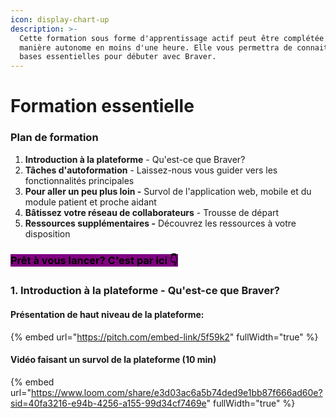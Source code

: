 ```yaml
---
icon: display-chart-up
description: >-
  Cette formation sous forme d'apprentissage actif peut être complétée de
  manière autonome en moins d'une heure. Elle vous permettra de connaitre les
  bases essentielles pour débuter avec Braver.
---
```


# Formation essentielle

### Plan de formation

1. **Introduction à la plateforme** - Qu'est-ce que Braver?
2. **Tâches d'autoformation** - Laissez-nous vous guider vers les fonctionnalités principales
3. **Pour aller un peu plus loin -** Survol de l'application web, mobile et du module patient et proche aidant
4. **Bâtissez votre réseau de collaborateurs** - Trousse de départ
5. **Ressources supplémentaires -** Découvrez les ressources à votre disposition

### <mark style="background-color:purple;">Prêt à vous lancer? C'est par ici 👇</mark>

### 1. Introduction à la plateforme - Qu'est-ce que Braver?

#### Présentation de haut niveau de la plateforme:

{% embed url="https://pitch.com/embed-link/5f59k2" fullWidth="true" %}

#### Vidéo faisant un survol de la plateforme (10 min)

{% embed url="https://www.loom.com/share/e3d03ac6a5b74ded9e1bb87f666ad60e?sid=40fa3216-e94b-4256-a155-99d34cf7469e" fullWidth="true" %}
